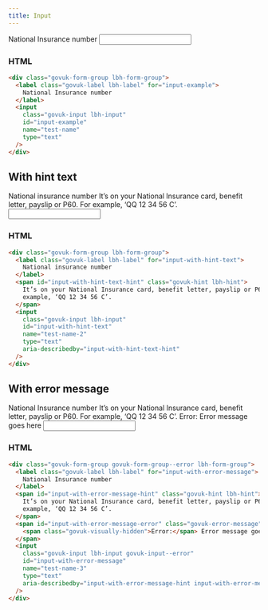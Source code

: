 ```yaml
---
title: Input
---
```


<div class="govuk-form-group lbh-form-group">
  <label class="govuk-label lbh-label" for="input-example">
    National Insurance number
  </label>
  <input
    class="govuk-input lbh-input"
    id="input-example"
    name="test-name"
    type="text"
  />
</div>

### HTML

```html
<div class="govuk-form-group lbh-form-group">
  <label class="govuk-label lbh-label" for="input-example">
    National Insurance number
  </label>
  <input
    class="govuk-input lbh-input"
    id="input-example"
    name="test-name"
    type="text"
  />
</div>
```

## With hint text

<div class="govuk-form-group lbh-form-group">
  <label class="govuk-label lbh-label" for="input-with-hint-text">
    National insurance number
  </label>
  <span id="input-with-hint-text-hint" class="govuk-hint lbh-hint">
    It’s on your National Insurance card, benefit letter, payslip or P60. For
    example, ‘QQ 12 34 56 C’.
  </span>
  <input
    class="govuk-input lbh-input"
    id="input-with-hint-text"
    name="test-name-2"
    type="text"
    aria-describedby="input-with-hint-text-hint"
  />
</div>

### HTML

```html
<div class="govuk-form-group lbh-form-group">
  <label class="govuk-label lbh-label" for="input-with-hint-text">
    National insurance number
  </label>
  <span id="input-with-hint-text-hint" class="govuk-hint lbh-hint">
    It’s on your National Insurance card, benefit letter, payslip or P60. For
    example, ‘QQ 12 34 56 C’.
  </span>
  <input
    class="govuk-input lbh-input"
    id="input-with-hint-text"
    name="test-name-2"
    type="text"
    aria-describedby="input-with-hint-text-hint"
  />
</div>
```

## With error message

<div class="govuk-form-group govuk-form-group--error lbh-form-group">
  <label class="govuk-label lbh-label" for="input-with-error-message">
    National Insurance number
  </label>
  <span id="input-with-error-message-hint" class="govuk-hint lbh-hint">
    It’s on your National Insurance card, benefit letter, payslip or P60. For
    example, ‘QQ 12 34 56 C’.
  </span>
  <span id="input-with-error-message-error" class="govuk-error-message">
    <span class="govuk-visually-hidden">Error:</span> Error message goes here
  </span>
  <input
    class="govuk-input lbh-input govuk-input--error"
    id="input-with-error-message"
    name="test-name-3"
    type="text"
    aria-describedby="input-with-error-message-hint input-with-error-message-error"
  />
</div>

### HTML

```html
<div class="govuk-form-group govuk-form-group--error lbh-form-group">
  <label class="govuk-label lbh-label" for="input-with-error-message">
    National Insurance number
  </label>
  <span id="input-with-error-message-hint" class="govuk-hint lbh-hint">
    It’s on your National Insurance card, benefit letter, payslip or P60. For
    example, ‘QQ 12 34 56 C’.
  </span>
  <span id="input-with-error-message-error" class="govuk-error-message">
    <span class="govuk-visually-hidden">Error:</span> Error message goes here
  </span>
  <input
    class="govuk-input lbh-input govuk-input--error"
    id="input-with-error-message"
    name="test-name-3"
    type="text"
    aria-describedby="input-with-error-message-hint input-with-error-message-error"
  />
</div>
```
